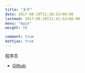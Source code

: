```yaml
---
title: "关于"
date: 2017-08-20T21:38:52+08:00
lastmod: 2017-08-28T21:41:52+08:00
menu: "main"
weight: 50

comment: true
mathjax: true
---
```


程序员

* [Github](https://github.com/saoao)


